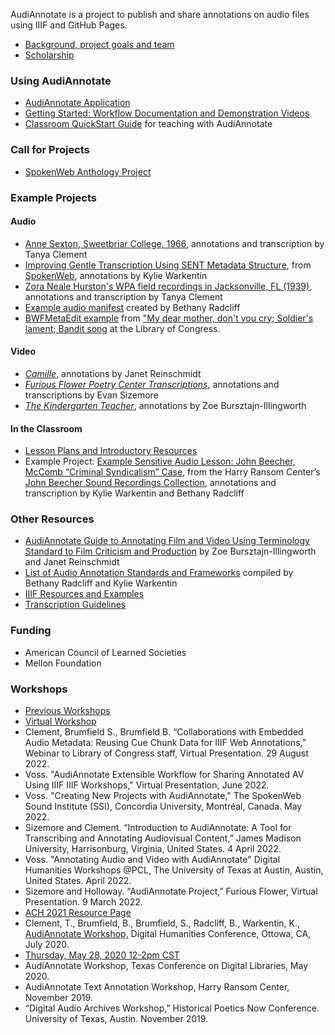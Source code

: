 AudiAnnotate is a project to publish and share annotations on audio files using IIIF and GitHub Pages. 
* [Background, project goals and team](http://hipstas.org/audiannotate/)
* [Scholarship](scholarship.md)

### Using AudiAnnotate 
* [AudiAnnotate Application](http://audiannotate.brumfieldlabs.com/)
* [Getting Started: Workflow Documentation and Demonstration Videos](https://hipstas.github.io/documentation/) 
* [Classroom QuickStart Guide](https://bethanycayeradcliff.github.io/spokenweb-pedagogy-workshop/classroom-quick-start-guide) for teaching with AudiAnnotate

### Call for Projects
* [SpokenWeb Anthology Project](cfp.md)

### Example Projects 

#### Audio
  * [Anne Sexton, Sweetbriar College, 1966](https://tanyaclement.github.io/sexton_sweetbriar_1966/), annotations and transcription by Tanya Clement
  * [Improving Gentle Transcription Using SENT Metadata Structure](https://kywark.github.io/gentle-improvement/), from [SpokenWeb](https://spokenweb.ca/), annotations by Kylie Warkentin
  * [Zora Neale Hurston's WPA field recordings in Jacksonville, FL (1939)](https://tanyaclement.github.io/znh_jacksonville_1939/), annotations and transcription by Tanya Clement
  * [Example audio manifest](https://github.com/bethanycayeradcliff/margaret-atwood-spokenweb/blob/gh-pages/_data/margaret-atwood-at-sgwu-1974/manifest.json) created by Bethany Radcliff
  * [BWFMetaEdit example](https://benwbrum.github.io/loc-bwf-demo/my-dear-mother-don-t-you-cry-soldier-s-lament-bandit-song) from ["My dear mother, don't you cry; Soldier's lament; Bandit song](https://www.loc.gov/item/afc1939007_afs02253b/) at the Library of Congress.
  
#### Video
  * [*Camille*](https://jreinschmidt.github.io/camille-1921/), annotations by Janet Reinschmidt
  * [*Furious Flower Poetry Center Transcriptions*](https://jmu-audiannotate.github.io/FFPC-Video-Transcriptions/), annotations and transcriptions by Evan Sizemore
  * [*The Kindergarten Teacher*](https://zillingworth.github.io/the-kindergarten-teacher-poetry/), annotations by Zoe Bursztajn-Illingworth

#### In the Classroom
 * [Lesson Plans and Introductory Resources](lesson-plan.md)
 * Example Project: [Example Sensitive Audio Lesson: John Beecher, McComb “Criminal Syndicalism” Case](https://kywark.github.io/example-sensitive-audio-lesson-syndicalism/), from the Harry Ransom Center’s [John Beecher Sound Recordings Collection](https://hrc.contentdm.oclc.org/digital/collection/p15878coll1/id/37/rec/1), annotations and transcription by Kylie Warkentin and Bethany Radcliff

### Other Resources
* [AudiAnnotate Guide to Annotating Film and Video Using Terminology Standard to Film Criticism and Production](videonnotationguide.md) by Zoe Bursztajn-Illingworth and Janet Reinschmidt
* [List of Audio Annotation Standards and Frameworks](audio-annotation-resources.md) compiled by Bethany Radcliff and Kylie Warkentin
* [IIIF Resources and Examples](resources.md)
* [Transcription Guidelines](transcription_resources.md)

### Funding
* American Council of Learned Societies
* Mellon Foundation

### Workshops
* [Previous Workshops](workshop.md)
* [Virtual Workshop](workshop.md)
* Clement, Brumfield S., Brumfield B. “Collaborations with Embedded Audio Metadata: Reusing Cue Chunk Data for IIIF Web Annotations,” Webinar to Library of Congress staff, Virtual Presentation. 29 August 2022.
* Voss. "AudiAnnotate Extensible Workflow for Sharing Annotated AV Using IIIF
IIIF Workshops," Virtual Presentation, June 2022.
* Voss. "Creating New Projects with AudiAnnotate,"
The SpokenWeb Sound Institute (SSI), Concordia University, Montréal, Canada. May 2022.
* Sizemore and Clement. “Introduction to AudiAnnotate: A Tool for Transcribing and Annotating Audiovisual Content,” James Madison University, Harrisonburg, Virginia, United States. 4 April 2022.
* Voss. "Annotating Audio and Video with AudiAnnotate"
Digital Humanities Workshops @PCL, The University of Texas at Austin, Austin, United States. April 2022.
* Sizemore and Holloway. “AudiAnnotate Project,” Furious Flower, Virtual Presentation. 9 March 2022.
* [ACH 2021 Resource Page](ach-2021.md)
* Clement, T., Brumfield, B., Brumfield, S., Radcliff, B., Warkentin, K., [AudiAnnotate Workshop,](https://avindhsig.wordpress.com/announcements/) Digital Humanities Conference, Ottowa, CA, July 2020.
* [Thursday, May 28, 2020 12-2pm CST](agenda.md)
* AudiAnnotate Workshop, Texas Conference on Digital Libraries, May 2020.
* AudiAnnotate Text Annotation Workshop, Harry Ransom Center, November 2019. 
* “Digital Audio Archives Workshop,” Historical Poetics Now Conference. University of Texas, Austin. November 2019.
